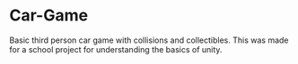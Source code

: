 # Car-Game
Basic third person car game with collisions and collectibles. This was made for a school project for understanding the basics of unity. 
